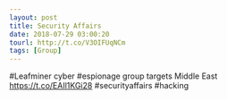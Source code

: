 ```yaml
---
layout: post
title: Security Affairs
date: 2018-07-29 03:00:20
tourl: http://t.co/V3OIFUqNCm
tags: [Group]
---
```

#Leafminer cyber #espionage group targets Middle East
https://t.co/EAIl1KGi28
#securityaffairs #hacking